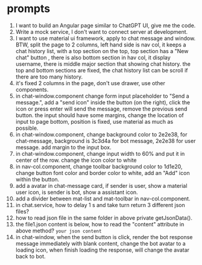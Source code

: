 # prompts

1. I want to build an Angular page similar to ChatGPT UI, give me the code.
2. Write a mock service, I don't want to connect server at development.
3. I want to use material ui framework, apply to chat message and window. BTW, split the page to 2 columns, left hand side is nav col, it keeps a chat history list, with a top section on the top, top section has a "New chat" button , there is also bottom section in hav col, it display username, there is middle major section that showing chat history. the top and bottom sections are fixed, the chat history list can be scroll if there are too many history.
4. it's fixed 2 columns in the page, don't use drawer, use other components.
5. in chat-window.component change form input placeholder to "Send a message.", add a "send icon" inside the button (on the right), click the icon or press enter will send the message, remove the previous send button. the input should have some margins, change the location of input to page bottom, position is fixed, use material as much as possible.
6. in chat-window.component, change background color to 2e2e38, for chat-message, background is 3c3d4a for bot message, 2e2e38 for user message. add margin to the input box.
7. in chat-window.component, change input width to 60% and put it in center of the row. change the icon color to white
8. in nav-col.component, change toolbar background color to 1d1e20, change button font color and border color to white, add an "Add" icon within the button.
9. add a avatar in chat-message card, if sender is user, show a material user icon, is sender is bot, show a assistant icon.
10. add a divider between mat-list and mat-toolbar in nav-col.component.
11. in chat.service, how to delay 1 s and take turn return 3 different json files?
12. how to read json file in the same folder in above private getJsonData().
13. the file1.json content is below, how to read the "content" attribute in above method? `your json content`
14. in chat-window, when the send button is click, render the bot response message immediately with blank content, change the bot avatar to a loading icon, when finish loading the response, will change the avatar back to bot.